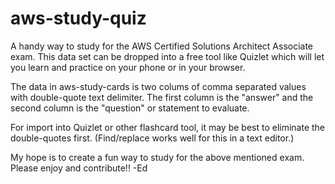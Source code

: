 # aws-study-quiz
A handy way to study for the AWS Certified Solutions Architect Associate exam.  This data set can be dropped into a free tool like Quizlet which will let you learn and practice on your phone or in your browser.

The data in aws-study-cards is two colums of comma separated values with double-quote text delimiter.  The first column is the "answer" and the second column is the "question" or statement to evaluate.

For import into Quizlet or other flashcard tool, it may be best to eliminate the double-quotes first.  (Find/replace works well for this in a text editor.)

My hope is to create a fun way to study for the above mentioned exam.
Please enjoy and contribute!!
-Ed
